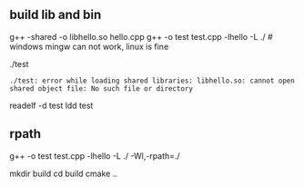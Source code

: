 ## build lib and bin
g++ -shared  -o libhello.so hello.cpp
g++ -o test test.cpp -lhello -L ./  # windows mingw can not work, linux is fine


./test
```
./test: error while loading shared libraries: libhello.so: cannot open shared object file: No such file or directory
```

readelf -d test
ldd test

## rpath
g++ -o test test.cpp -lhello -L ./ -Wl,-rpath=./

mkdir build
cd build
cmake ..
